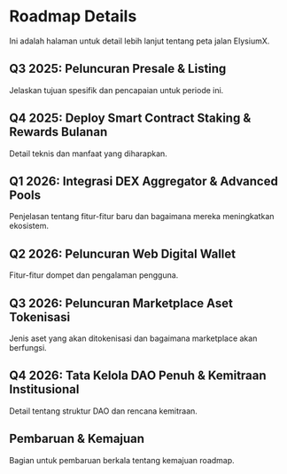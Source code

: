 # Roadmap Details

Ini adalah halaman untuk detail lebih lanjut tentang peta jalan ElysiumX.

## Q3 2025: Peluncuran Presale & Listing
Jelaskan tujuan spesifik dan pencapaian untuk periode ini.

## Q4 2025: Deploy Smart Contract Staking & Rewards Bulanan
Detail teknis dan manfaat yang diharapkan.

## Q1 2026: Integrasi DEX Aggregator & Advanced Pools
Penjelasan tentang fitur-fitur baru dan bagaimana mereka meningkatkan ekosistem.

## Q2 2026: Peluncuran Web Digital Wallet
Fitur-fitur dompet dan pengalaman pengguna.

## Q3 2026: Peluncuran Marketplace Aset Tokenisasi
Jenis aset yang akan ditokenisasi dan bagaimana marketplace akan berfungsi.

## Q4 2026: Tata Kelola DAO Penuh & Kemitraan Institusional
Detail tentang struktur DAO dan rencana kemitraan.

## Pembaruan & Kemajuan
Bagian untuk pembaruan berkala tentang kemajuan roadmap.
